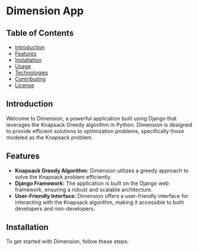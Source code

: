 # Dimension App

## Table of Contents
- [Introduction](#introduction)
- [Features](#features)
- [Installation](#installation)
- [Usage](#usage)
- [Technologies](#technologies)
- [Contributing](#contributing)
- [License](#license)

## Introduction
Welcome to Dimension, a powerful application built using Django that leverages the Knapsack Greedy algorithm in Python. Dimension is designed to provide efficient solutions to optimization problems, specifically those modeled as the Knapsack problem.

## Features
- **Knapsack Greedy Algorithm:** Dimension utilizes a greedy approach to solve the Knapsack problem efficiently.
- **Django Framework:** The application is built on the Django web framework, ensuring a robust and scalable architecture.
- **User-Friendly Interface:** Dimension offers a user-friendly interface for interacting with the Knapsack algorithm, making it accessible to both developers and non-developers.

## Installation
To get started with Dimension, follow these steps:
